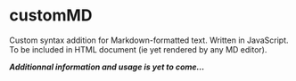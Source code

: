 # customMD
Custom syntax addition for Markdown-formatted text. Written in JavaScript. To be included in HTML document (ie yet rendered by any MD editor).

***Additionnal information and usage is yet to come…***
